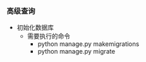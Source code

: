 ### 高级查询
* 初始化数据库
    * 需要执行的命令
        * python manage.py makemigrations
        * python manage.py migrate


